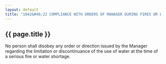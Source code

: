 ---
layout: default 
title: "1042&#46;22 COMPLIANCE WITH ORDERS OF MANAGER DURING FIRES OR WATER SHORTAGES REQUIRED."---

{{ page.title }}
----------------

No person shall disobey any order or direction issued by the Manager
regarding the limitation or discontinuance of the use of water at the
time of a serious fire or water shortage.
